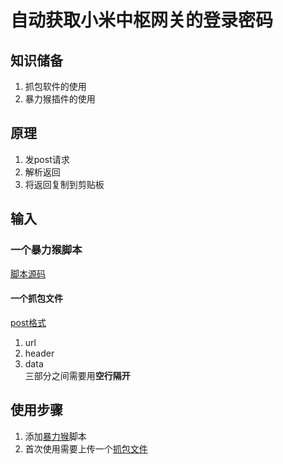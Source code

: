 # 自动获取小米中枢网关的登录密码

## 知识储备
1. 抓包软件的使用
2. 暴力猴插件的使用

## 原理
1. 发post请求
2. 解析返回
3. 将返回复制到剪贴板

## 输入
### 一个暴力猴脚本
[脚本源码](../../极客版js脚本/monkey_get_xiaomi_passwd.js)

#### 一个抓包文件
[post格式](post请求的格式样例.txt)<br>
1. url 
2. header 
3. data<br> 
三部分之间需要用**空行隔开**

## 使用步骤
1. 添加[暴力猴](../../极客版js脚本/monkey_get_xiaomi_passwd.js)脚本
2. 首次使用需要上传一个[抓包文件](post请求的格式样例.txt)
